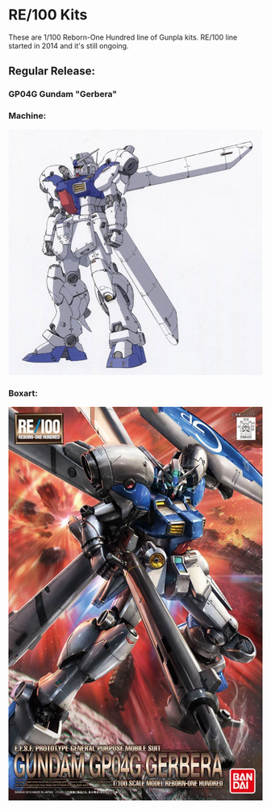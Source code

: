 # RE/100  Kits

These are 1/100 Reborn-One Hundred line of Gunpla kits. RE/100 line started in 2014 and it's still ongoing.

## Regular Release:  

### GP04G Gundam "Gerbera"

### Machine:
![GP04](Gerbera_front_wiew_Re-illustration_by_Kyoshi_Takigawa.webp)

### Boxart:
![GP04](RE_Gundam_Gerbera.webp)


